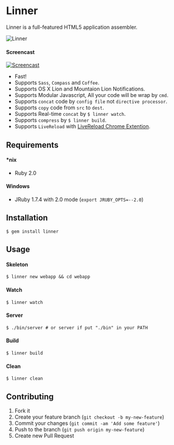# Linner

Linner is a full-featured HTML5 application assembler.

![Linner](http://d.pr/i/bWPA+)

#### Screencast

[![Screencast](http://d.pr/i/MIyk+)](https://vimeo.com/71944672)

* Fast!
* Supports `Sass`, `Compass` and `Coffee`.
* Supports OS X Lion and Mountaion Lion Notifications.
* Supports Modular Javascript, All your code will be wrap by `cmd`.
* Supports `concat` code by `config file` not `directive processor`.
* Supports `copy` code from `src` to `dest`.
* Supports Real-time `concat` by `$ linner watch`.
* Supports `compress` by `$ linner build`.
* Supports `LiveReload` with [LiveReload Chrome Extention](https://chrome.google.com/webstore/detail/livereload/jnihajbhpnppcggbcgedagnkighmdlei).

## Requirements

#### *nix

* Ruby 2.0

#### Windows

* JRuby 1.7.4 with 2.0 mode (`export JRUBY_OPTS=--2.0`)

## Installation

    $ gem install linner

## Usage

#### Skeleton

    $ linner new webapp && cd webapp

#### Watch

    $ linner watch

#### Server

    $ ./bin/server # or server if put "./bin" in your PATH

#### Build

    $ linner build

#### Clean

    $ linner clean

## Contributing

1. Fork it
2. Create your feature branch (`git checkout -b my-new-feature`)
3. Commit your changes (`git commit -am 'Add some feature'`)
4. Push to the branch (`git push origin my-new-feature`)
5. Create new Pull Request
